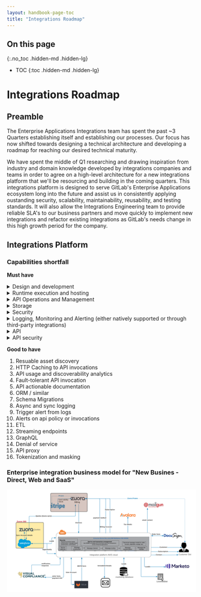 ```yaml
---
layout: handbook-page-toc
title: "Integrations Roadmap"
---
```


<link rel="stylesheet" type="text/css" href="/stylesheets/biztech.css" />

<style>
#capabilities-table td.bg-green {
    background-color: #059669;
    color: white;
}

#capabilities-table td.bg-red {
    background-color: #DC2626;
    color: white;
}

#capabilities-table td.bg-yellow {
    background-color: #FCD34D;
}

table > tbody > tr > td {
    padding-top: 2px;
    padding-bottom: 2px;
}

</style>

## On this page
{:.no_toc .hidden-md .hidden-lg}

- TOC
{:toc .hidden-md .hidden-lg}

# Integrations Roadmap
## Preamble
The Enterprise Applications Integrations team has spent the past ~3 Quarters establishing itself and establishing our processes. 
Our focus has now shifted towards designing a technical architecture and developing a roadmap for reaching our desired technical maturity.

We have spent the middle of Q1 researching and drawing inspiration from industry and domain knowledge developed by integrations companies and teams in order
to agree on a high-level architecture for a new integrations platform that we'll be resourcing and building in the coming quarters.
This integrations platform is designed to serve GitLab's Enterprise Applications ecosystem long into the future and assist us in consistently applying oustanding security, scalability, maintainability, reusability, and testing standards. It will also allow the Integrations Engineering team to provide reliable SLA's to our business partners and move quickly to implement new integrations and refactor existing integrations as GitLab's needs change in this high growth period for the company.

## Integrations Platform

### Capabilities shortfall
**Must have**

<details>
<summary markdown="span">Design and development</summary>

1. Bulk data processing
2. API specifcation design
3. API Testing, Simulation and Mocking
4. Automated Build Pipeline (CI/CD pipeline)
5. Support event driven arch
6. API data model - Enterprise(Canonical) and Bounded Context (Business)
7. Custom coding
8. Async and batch processing
</details>
<details>
<summary markdown="span">Runtime execution and hosting</summary>

1. Runtime high availability
2. Cloud hosting
</details>
<details>
<summary markdown="span">API Operations and Management</summary>

1. API Versioning
2. Runtime analytics and monitoring
3. API Policy configuration and management
4. API client credentials management
</details>
<details>
<summary markdown="span">Storage</summary>

1. Support for RDBMS and Data Lakes (Snowflake)
2. Supports blob storage (S3 / Google Storage)
3. FTP and SFTP (Client and server)
</details>
<details>
<summary markdown="span">Security</summary>

1. Encrypting data at rest and in transit
2. Secret Management
3. Supported protocols should include HTTPS, TLS, SFTP, SMTP/S, IPSec
4. User roles and responsibilities
5. API gateway
</details>
<details>
<summary markdown="span">Logging, Monitoring and Alerting (either natively supported or through third-party integrations)</summary>
<details>
<summary>Logging</summary>

1. Different logs level
2. Authentication/Authorization: OAuth, IP-based access control
3. Log search and retention
4. Correlation ID and request tracing
</details>
<details>
<summary>Monitoring Dashboards</summary>

1. Traffic metrics
2. SSO
</details>
</details>
<details>
<summary markdown="span">API</summary>

1. Data transformations - built in functions
2. Flexible webhooks
3. REST and SOAP
4. Polling
5. Transaction management
</details>
<details>
<summary markdown="span">API security</summary>
<details>
<summary>API Policies</summary>

1. Client ID enforcement
2. Authentication/Authorization: OAuth, IP-based access control
3. Cross-Origin Resource Sharing Control
4. Payload threat protection
</details>
<details>
<summary>Quality of Service(QoS)</summary>

1. Rate limiting
2. Spike Control
3. Custom policy configuartions
</details>
</details>

**Good to have**
 1. Resuable asset discovery
 2. HTTP Caching to API invocations
 3. API usage and discoverability analytics
 4. Fault-tolerant API invocation
 5. API actionable documentation
 6. ORM / similar
 7. Schema Migrations
 8. Async and sync logging
 9. Trigger alert from logs
 10. Alerts on api policy or invocations
 11. ETL
 12. Streaming endpoints
 13. GraphQL
 14. Denial of service
 15. API proxy
 16. Tokenization and masking


### Enterprise integration business model for "New Busines - Direct, Web and SaaS"
![Enterprise integration business model for New Busines - Direct, Web and SaaS](images/new_business_integration_landscape_arch.png)
